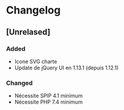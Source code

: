 # Changelog

## [Unrelased]

### Added

- Icone SVG charte
- Update de jQuery UI en 1.13.1 (depuis 1.12.1)

### Changed

- Nécessite SPIP 4.1 minimum
- Nécessite PHP 7.4 minimum
